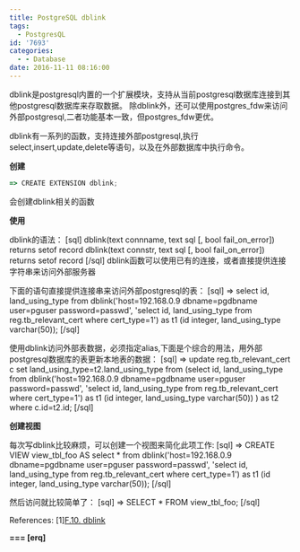 ```yaml
---
title: PostgreSQL dblink
tags:
  - PostgresQL
id: '7693'
categories:
  - - Database
date: 2016-11-11 08:16:00
---
```



<!-- more -->
dblink是postgresql内置的一个扩展模块，支持从当前postgresql数据库连接到其他postgresql数据库来存取数据。
除dblink外，还可以使用postgres_fdw来访问外部postgresql,二者功能基本一致，但postgres_fdw更优。

dblink有一系列的函数，支持连接外部postgresql,执行select,insert,update,delete等语句，以及在外部数据库中执行命令。

**创建**

```js
=> CREATE EXTENSION dblink;
```
会创建dblink相关的函数

**使用**

dblink的语法：
\[sql\]
dblink(text connname, text sql \[, bool fail_on_error\]) returns setof record
dblink(text connstr, text sql \[, bool fail_on_error\]) returns setof record
\[/sql\]
dblink函数可以使用已有的连接，或者直接提供连接字符串来访问外部服务器

下面的语句直接提供连接串来访问外部postgresql的表：
\[sql\]
=> select id, land_using_type from dblink('host=192.168.0.9 dbname=pgdbname user=pguser password=passwd', 
'select id, land_using_type from reg.tb_relevant_cert where cert_type=1') 
as t1 (id integer, land_using_type varchar(50));
\[/sql\]

使用dblink访问外部表数据，必须指定alias,下面是个综合的用法，用外部postgresql数据库的表更新本地表的数据：
\[sql\]
=> update reg.tb_relevant_cert c set land_using_type=t2.land_using_type
from 
(select id, land_using_type from dblink('host=192.168.0.9 dbname=pgdbname user=pguser password=passwd', 
'select id, land_using_type from reg.tb_relevant_cert where cert_type=1') 
as t1 (id integer, land_using_type varchar(50))
) as t2
where c.id=t2.id;
\[/sql\]

**创建视图**

每次写dblink比较麻烦，可以创建一个视图来简化此项工作:
\[sql\]
=> CREATE VIEW view_tbl_foo AS
select * from dblink('host=192.168.0.9 dbname=pgdbname user=pguser password=passwd', 
'select id, land_using_type from reg.tb_relevant_cert where cert_type=1') 
as t1 (id integer, land_using_type varchar(50));
\[/sql\]

然后访问就比较简单了：
\[sql\]
=> SELECT * FROM view_tbl_foo;
\[/sql\]

References:
\[1\][F.10. dblink](https://www.postgresql.org/docs/9.6/static/dblink.html)

**\===
\[erq\]**